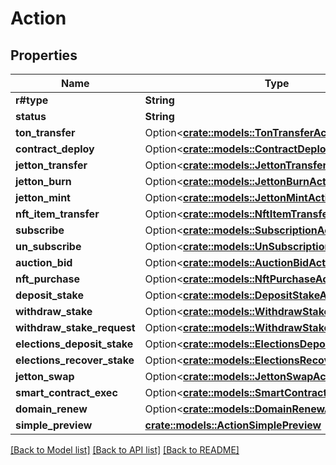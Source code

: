 # Action

## Properties

Name | Type | Description | Notes
------------ | ------------- | ------------- | -------------
**r#type** | **String** |  | 
**status** | **String** |  | 
**ton_transfer** | Option<[**crate::models::TonTransferAction**](TonTransferAction.md)> |  | [optional]
**contract_deploy** | Option<[**crate::models::ContractDeployAction**](ContractDeployAction.md)> |  | [optional]
**jetton_transfer** | Option<[**crate::models::JettonTransferAction**](JettonTransferAction.md)> |  | [optional]
**jetton_burn** | Option<[**crate::models::JettonBurnAction**](JettonBurnAction.md)> |  | [optional]
**jetton_mint** | Option<[**crate::models::JettonMintAction**](JettonMintAction.md)> |  | [optional]
**nft_item_transfer** | Option<[**crate::models::NftItemTransferAction**](NftItemTransferAction.md)> |  | [optional]
**subscribe** | Option<[**crate::models::SubscriptionAction**](SubscriptionAction.md)> |  | [optional]
**un_subscribe** | Option<[**crate::models::UnSubscriptionAction**](UnSubscriptionAction.md)> |  | [optional]
**auction_bid** | Option<[**crate::models::AuctionBidAction**](AuctionBidAction.md)> |  | [optional]
**nft_purchase** | Option<[**crate::models::NftPurchaseAction**](NftPurchaseAction.md)> |  | [optional]
**deposit_stake** | Option<[**crate::models::DepositStakeAction**](DepositStakeAction.md)> |  | [optional]
**withdraw_stake** | Option<[**crate::models::WithdrawStakeAction**](WithdrawStakeAction.md)> |  | [optional]
**withdraw_stake_request** | Option<[**crate::models::WithdrawStakeRequestAction**](WithdrawStakeRequestAction.md)> |  | [optional]
**elections_deposit_stake** | Option<[**crate::models::ElectionsDepositStakeAction**](ElectionsDepositStakeAction.md)> |  | [optional]
**elections_recover_stake** | Option<[**crate::models::ElectionsRecoverStakeAction**](ElectionsRecoverStakeAction.md)> |  | [optional]
**jetton_swap** | Option<[**crate::models::JettonSwapAction**](JettonSwapAction.md)> |  | [optional]
**smart_contract_exec** | Option<[**crate::models::SmartContractAction**](SmartContractAction.md)> |  | [optional]
**domain_renew** | Option<[**crate::models::DomainRenewAction**](DomainRenewAction.md)> |  | [optional]
**simple_preview** | [**crate::models::ActionSimplePreview**](ActionSimplePreview.md) |  | 

[[Back to Model list]](../README.md#documentation-for-models) [[Back to API list]](../README.md#documentation-for-api-endpoints) [[Back to README]](../README.md)


